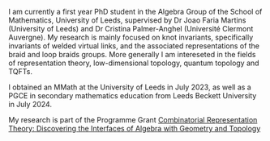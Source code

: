 I am currently a first year PhD student in the Algebra Group of the School of Mathematics, University of Leeds, supervised by Dr Joao Faria Martins (University of Leeds) and Dr Cristina Palmer-Anghel (Université Clermont Auvergne). My research is mainly focused on knot invariants, specifically invariants of welded virtual links, and the associated representations of the braid and loop braids groups. More generally I am intereseted in the fields of representation theory, low-dimensional topology, quantum topology and TQFTs. 

I obtained an MMath at the University of Leeds in July 2023, as well as a PGCE in secondary mathematics education from Leeds Beckett University in July 2024.

My research is part of the Programme Grant [Combinatorial Representation Theory: Discovering the Interfaces of Algebra with Geometry and Topology](https://sites.google.com/view/crt-leeds/home)




